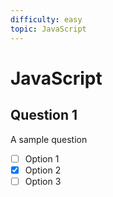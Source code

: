 ```yaml
---
difficulty: easy
topic: JavaScript
---
```


# JavaScript

## Question 1

A sample question

- [ ] Option 1
- [x] Option 2
- [ ] Option 3
